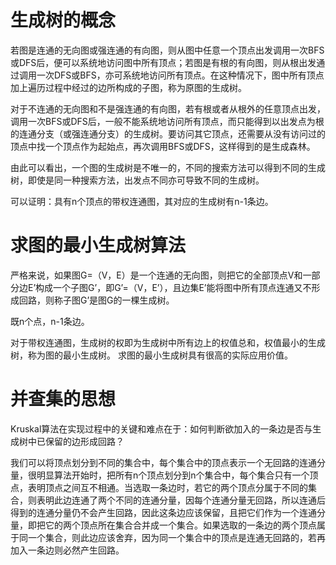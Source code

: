 # 生成树的概念

若图是连通的无向图或强连通的有向图，则从图中任意一个顶点出发调用一次BFS或DFS后，便可以系统地访问图中所有顶点；若图是有根的有向图，则从根出发通过调用一次DFS或BFS，亦可系统地访问所有顶点。在这种情况下，图中所有顶点加上遍历过程中经过的边所构成的子图，称为原图的生成树。 

对于不连通的无向图和不是强连通的有向图，若有根或者从根外的任意顶点出发，调用一次BFS或DFS后，一般不能系统地访问所有顶点，而只能得到以出发点为根的连通分支（或强连通分支）的生成树。要访问其它顶点，还需要从没有访问过的顶点中找一个顶点作为起始点，再次调用BFS或DFS，这样得到的是生成森林。 

由此可以看出，一个图的生成树是不唯一的，不同的搜索方法可以得到不同的生成树，即使是同一种搜索方法，出发点不同亦可导致不同的生成树。 

可以证明：具有n个顶点的带权连通图，其对应的生成树有n-1条边。 

# 求图的最小生成树算法

严格来说，如果图G=（V，E）是一个连通的无向图，则把它的全部顶点V和一部分边E’构成一个子图G’，即G’=（V，E’），且边集E’能将图中所有顶点连通又不形成回路，则称子图G’是图G的一棵生成树。

既n个点，n-1条边。

对于带权连通图，生成树的权即为生成树中所有边上的权值总和，权值最小的生成树，称为图的最小生成树。 
求图的最小生成树具有很高的实际应用价值。

# 并查集的思想

Kruskal算法在实现过程中的关键和难点在于：如何判断欲加入的一条边是否与生成树中已保留的边形成回路？

我们可以将顶点划分到不同的集合中，每个集合中的顶点表示一个无回路的连通分量，很明显算法开始时，把所有n个顶点划分到n个集合中，每个集合只有一个顶点，表明顶点之间互不相通。当选取一条边时，若它的两个顶点分属于不同的集合，则表明此边连通了两个不同的连通分量，因每个连通分量无回路，所以连通后得到的连通分量仍不会产生回路，因此这条边应该保留，且把它们作为一个连通分量，即把它的两个顶点所在集合合并成一个集合。如果选取的一条边的两个顶点属于同一个集合，则此边应该舍弃，因为同一个集合中的顶点是连通无回路的，若再加入一条边则必然产生回路。 